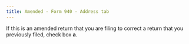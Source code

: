 ```yaml
---
title: Amended - Form 940 - Address tab
---
```



If this is an amended return that you are filing to correct a return  that you previously filed, check box **a**.
